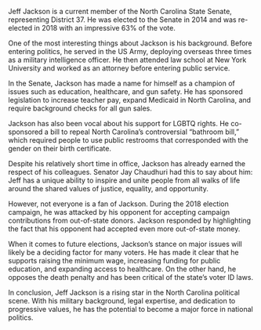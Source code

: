 Jeff Jackson is a current member of the North Carolina State Senate, representing District 37. He was elected to the Senate in 2014 and was re-elected in 2018 with an impressive 63% of the vote.

One of the most interesting things about Jackson is his background. Before entering politics, he served in the US Army, deploying overseas three times as a military intelligence officer. He then attended law school at New York University and worked as an attorney before entering public service.

In the Senate, Jackson has made a name for himself as a champion of issues such as education, healthcare, and gun safety. He has sponsored legislation to increase teacher pay, expand Medicaid in North Carolina, and require background checks for all gun sales.

Jackson has also been vocal about his support for LGBTQ rights. He co-sponsored a bill to repeal North Carolina’s controversial “bathroom bill,” which required people to use public restrooms that corresponded with the gender on their birth certificate.

Despite his relatively short time in office, Jackson has already earned the respect of his colleagues. Senator Jay Chaudhuri had this to say about him: Jeff has a unique ability to inspire and unite people from all walks of life around the shared values of justice, equality, and opportunity.

However, not everyone is a fan of Jackson. During the 2018 election campaign, he was attacked by his opponent for accepting campaign contributions from out-of-state donors. Jackson responded by highlighting the fact that his opponent had accepted even more out-of-state money.

When it comes to future elections, Jackson’s stance on major issues will likely be a deciding factor for many voters. He has made it clear that he supports raising the minimum wage, increasing funding for public education, and expanding access to healthcare. On the other hand, he opposes the death penalty and has been critical of the state’s voter ID laws.

In conclusion, Jeff Jackson is a rising star in the North Carolina political scene. With his military background, legal expertise, and dedication to progressive values, he has the potential to become a major force in national politics.
